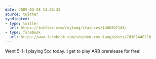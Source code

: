 ```yaml
---
date: 2009-03-28 13:28:35
source: twitter
syndicated:
- type: twitter
  url: https://twitter.com/roytang/statuses/1406807143/
- type: facebook
  url: https://www.facebook.com/stephen.roy.tang/posts/78382440218
---
```


Went 5-1-1 playing 5cc today. I get to play ARB prerelease for free!